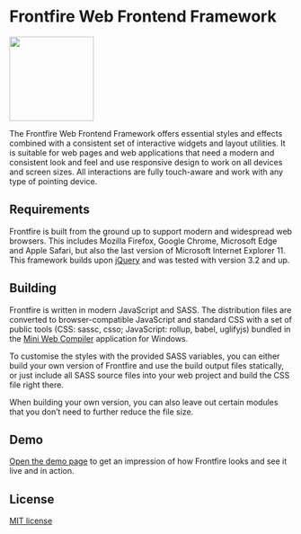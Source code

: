 Frontfire Web Frontend Framework
================================

<img src="https://ygoe.github.io/Frontfire/images/frontfire.svg" width="150">

The Frontfire Web Frontend Framework offers essential styles and effects combined with a consistent set of interactive widgets and layout utilities.
It is suitable for web pages and web applications that need a modern and consistent look and feel and use responsive design to work on all devices and screen sizes.
All interactions are fully touch-aware and work with any type of pointing device.

Requirements
------------
Frontfire is built from the ground up to support modern and widespread web browsers.
This includes Mozilla Firefox, Google Chrome, Microsoft Edge and Apple Safari, but also the last version of Microsoft Internet Explorer 11.
This framework builds upon [jQuery](https://jquery.com) and was tested with version 3.2 and up.

Building
--------
Frontfire is written in modern JavaScript and SASS. The distribution files are converted to browser-compatible JavaScript and standard CSS with a set of public tools (CSS: sassc, csso; JavaScript: rollup, babel, uglifyjs) bundled in the [Mini Web Compiler](https://github.com/ygoe/MiniWebCompiler) application for Windows.

To customise the styles with the provided SASS variables, you can either build your own version of Frontfire and use the build output files statically, or just include all SASS source files into your web project and build the CSS file right there.

When building your own version, you can also leave out certain modules that you don’t need to further reduce the file size.

Demo
----
[Open the demo page](https://ygoe.github.io/Frontfire) to get an impression of how Frontfire looks and see it live and in action.

License
-------
[MIT license](https://github.com/ygoe/Frontfire/blob/master/LICENSE)
